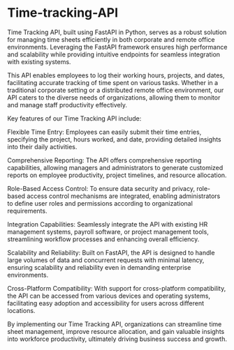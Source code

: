 # Time-tracking-API
Time Tracking API, built using FastAPI in Python, serves as a robust solution for managing time sheets efficiently in both corporate and remote office environments. Leveraging the FastAPI framework ensures high performance and scalability while providing intuitive endpoints for seamless integration with existing systems.

This API enables employees to log their working hours, projects, and dates, facilitating accurate tracking of time spent on various tasks. Whether in a traditional corporate setting or a distributed remote office environment, our API caters to the diverse needs of organizations, allowing them to monitor and manage staff productivity effectively.

Key features of our Time Tracking API include:

Flexible Time Entry: Employees can easily submit their time entries, specifying the project, hours worked, and date, providing detailed insights into their daily activities.

Comprehensive Reporting: The API offers comprehensive reporting capabilities, allowing managers and administrators to generate customized reports on employee productivity, project timelines, and resource allocation.

Role-Based Access Control: To ensure data security and privacy, role-based access control mechanisms are integrated, enabling administrators to define user roles and permissions according to organizational requirements.

Integration Capabilities: Seamlessly integrate the API with existing HR management systems, payroll software, or project management tools, streamlining workflow processes and enhancing overall efficiency.

Scalability and Reliability: Built on FastAPI, the API is designed to handle large volumes of data and concurrent requests with minimal latency, ensuring scalability and reliability even in demanding enterprise environments.

Cross-Platform Compatibility: With support for cross-platform compatibility, the API can be accessed from various devices and operating systems, facilitating easy adoption and accessibility for users across different locations.

By implementing our Time Tracking API, organizations can streamline time sheet management, improve resource allocation, and gain valuable insights into workforce productivity, ultimately driving business success and growth.

